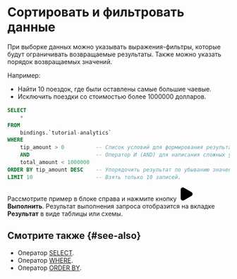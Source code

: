 # Сортировать и фильтровать данные

При выборке данных можно указывать выражения-фильтры, которые будут ограничивать возвращаемые результаты. Также можно указать порядок возвращаемых значений.

Например:

* Найти 10 поездок, где были оставлены самые большие чаевые.
* Исключить поездки со стоимостью более 1000000 долларов.

```sql
SELECT 
    *
FROM 
    bindings.`tutorial-analytics` 
WHERE 
    tip_amount > 0          -- Список условий для формирования результата.
    AND                     -- Оператор И (AND) для написания сложных условий.
    total_amount < 1000000
ORDER BY tip_amount DESC    -- Упорядочить результат по убыванию значений в поле tip_amount.
LIMIT 10                    -- Взять только 10 записей.
```

Рассмотрите пример в блоке справа и нажмите кнопку ![run](../../_assets/console-icons/play-fill.svg) **Выполнить**.
Результат выполнения запроса отобразится на вкладке **Результат** в виде таблицы или схемы.

## Смотрите также {#see-also}

* Оператор [SELECT](https://ydb.tech/ru/docs/yql/reference/syntax/select).
* Оператор [WHERE](https://ydb.tech/ru/docs/yql/reference/syntax/select#where).
* Оператор [ORDER BY](https://ydb.tech/ru/docs/yql/reference/syntax/select#order-by).
